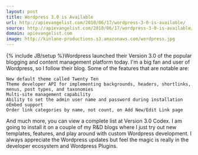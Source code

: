 ```yaml
---
layout: post
title: Wordpress 3.0 is Available
url: http://apievangelist.com/2010/06/17/wordpress-3-0-is-available/
source: http://apievangelist.com/2010/06/17/wordpress-3-0-is-available/
domain: apievangelist.com
image: http://kinlane-productions.s3.amazonaws.com/wordpress.jpg
---
```

{% include JB/setup %}Wordpress launched their Version 3.0 of the popular blogging and content management platform today. I'm a big fan and user of Wordpress, so I follow their blog.
Some of the features that are notable are:

	New default theme called Twenty Ten
	Theme developer API for implementing backgrounds, headers, shortlinks, menus, post types, and taxonomies
	Multi-site management capability
	Ability to set the admin user name and password during installation
	oEmbed support
	Order link categories by name, not count, on Add New/Edit Link page

And much more, you can view a complete list at Version 3.0 Codex. I am going to install it on a couple of my R&amp;D blogs where I just try out new templates, features, and play around with custom Wordpress development.
I always appreciate the Wordpress updates but feel the magic is really in the developer ecosystem and Wordpress Plugins.